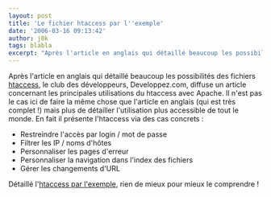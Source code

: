 ```yaml
---
layout: post
title: 'Le fichier htaccess par l''exemple'
date: '2006-03-16 09:13:42'
author: j0k
tags: blabla
excerpt: "Après l'article en anglais qui détaillé beaucoup les possibilités des fichiers [htaccess](http://www.j0k3r.net/news-tout-sur-le-htaccess-1120.html), le club des développeurs, Developpez.com, diffuse un article concernant les principales utilisations du htaccess avec Apache.     \nIl n'est pas le cas ici de faire la même chose que l'article en anglais (qui      …"
---
```


Après l'article en anglais qui détaillé beaucoup les possibilités des fichiers [htaccess](http://www.j0k3r.net/news-tout-sur-le-htaccess-1120.html), le club des développeurs, Developpez.com, diffuse un article concernant les principales utilisations du htaccess avec Apache.
Il n'est pas le cas ici de faire la même chose que l'article en anglais (qui est très complet !) mais plus de détailler l'utilisation plus accessible de tout le monde. En fait il présente l'htaccess via des cas concrets :

* Restreindre l'accès par login / mot de passe
* Filtrer les IP / noms d'hôtes
* Personnaliser les pages d'erreur
* Personnaliser la navigation dans l'index des fichiers
* Gérer les changements d'URL

Détaillé l'[htaccess par l'exemple](http://cchatelain.developpez.com/articles/web/apache/htaccess/), rien de mieux pour mieux le comprendre !
